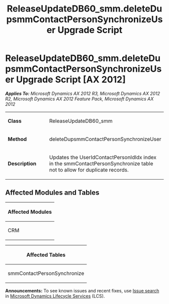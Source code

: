 ﻿---
title: ReleaseUpdateDB60_smm.deleteDupsmmContactPersonSynchronizeUser Upgrade Script
TOCTitle: ReleaseUpdateDB60_smm.deleteDupsmmContactPersonSynchronizeUser Upgrade Script
ms:assetid: 2c171267-f817-645f-ce03-fa43e1de1b2d
ms:mtpsurl: https://msdn.microsoft.com/en-us/library/JJ735957(v=AX.60)
ms:contentKeyID: 49707374
ms.date: 05/18/2015
mtps_version: v=AX.60
---

# ReleaseUpdateDB60\_smm.deleteDupsmmContactPersonSynchronizeUser Upgrade Script [AX 2012]


_**Applies To:** Microsoft Dynamics AX 2012 R3, Microsoft Dynamics AX 2012 R2, Microsoft Dynamics AX 2012 Feature Pack, Microsoft Dynamics AX 2012_

<table>
<colgroup>
<col style="width: 50%" />
<col style="width: 50%" />
</colgroup>
<tbody>
<tr class="odd">
<td><p><strong>Class</strong></p></td>
<td><p>ReleaseUpdateDB60_smm</p></td>
</tr>
<tr class="even">
<td><p><strong>Method</strong></p></td>
<td><p>deleteDupsmmContactPersonSynchronizeUser</p></td>
</tr>
<tr class="odd">
<td><p><strong>Description</strong></p></td>
<td><p>Updates the UserIdContactPersonIdIdx index in the smmContactPersonSynchronize table not to allow for duplicate records.</p></td>
</tr>
</tbody>
</table>


## Affected Modules and Tables

<table>
<colgroup>
<col style="width: 100%" />
</colgroup>
<thead>
<tr class="header">
<th><p>Affected Modules</p></th>
</tr>
</thead>
<tbody>
<tr class="odd">
<td><p>CRM</p></td>
</tr>
</tbody>
</table>


<table>
<colgroup>
<col style="width: 100%" />
</colgroup>
<thead>
<tr class="header">
<th><p>Affected Tables</p></th>
</tr>
</thead>
<tbody>
<tr class="odd">
<td><p>smmContactPersonSynchronize</p></td>
</tr>
</tbody>
</table>

  
**Announcements:** To see known issues and recent fixes, use [Issue search](http://go.microsoft.com/fwlink/?linkid=389258) in [Microsoft Dynamics Lifecycle Services](http://go.microsoft.com/fwlink/?linkid=306505) (LCS).

